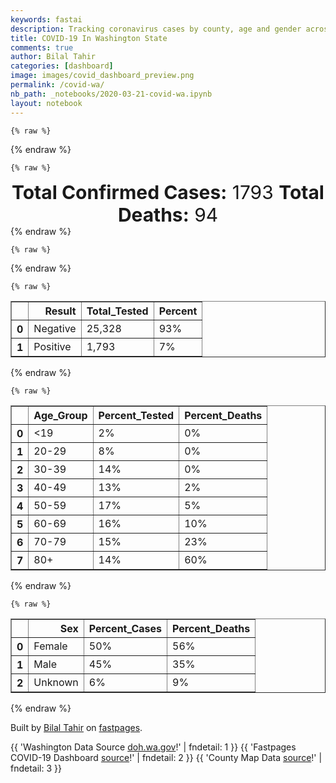 ```yaml
---
keywords: fastai
description: Tracking coronavirus cases by county, age and gender across Washington
title: COVID-19 In Washington State
comments: true
author: Bilal Tahir
categories: [dashboard]
image: images/covid_dashboard_preview.png
permalink: /covid-wa/
nb_path: _notebooks/2020-03-21-covid-wa.ipynb
layout: notebook
---
```


<!--
#################################################
### THIS FILE WAS AUTOGENERATED! DO NOT EDIT! ###
#################################################
# file to edit: _notebooks/2020-03-21-covid-wa.ipynb
-->

<div class="container" id="notebook-container">
        
    {% raw %}
    
<div class="cell border-box-sizing code_cell rendered">

</div>
    {% endraw %}

    {% raw %}
    
<div class="cell border-box-sizing code_cell rendered">

<div class="output_wrapper">
<div class="output">

<div class="output_area">


<div class="output_html rendered_html output_subarea output_execute_result">
<div style="font-size:30px; text-align:center;"><b>Total Confirmed Cases:</b> 1793  <b>Total Deaths:</b> 94</div>
</div>

</div>

</div>
</div>

</div>
    {% endraw %}

    {% raw %}
    
<div class="cell border-box-sizing code_cell rendered">

<div class="output_wrapper">
<div class="output">

<div class="output_area">


<div class="output_html rendered_html output_subarea output_execute_result">

<div id="altair-viz-282442607dfa47f891799f3c85b78657"></div>
<script type="text/javascript">
  (function(spec, embedOpt){
    const outputDiv = document.getElementById("altair-viz-282442607dfa47f891799f3c85b78657");
    const paths = {
      "vega": "https://cdn.jsdelivr.net/npm//vega@5?noext",
      "vega-lib": "https://cdn.jsdelivr.net/npm//vega-lib?noext",
      "vega-lite": "https://cdn.jsdelivr.net/npm//vega-lite@4.0.2?noext",
      "vega-embed": "https://cdn.jsdelivr.net/npm//vega-embed@6?noext",
    };

    function loadScript(lib) {
      return new Promise(function(resolve, reject) {
        var s = document.createElement('script');
        s.src = paths[lib];
        s.async = true;
        s.onload = () => resolve(paths[lib]);
        s.onerror = () => reject(`Error loading script: ${paths[lib]}`);
        document.getElementsByTagName("head")[0].appendChild(s);
      });
    }

    function showError(err) {
      outputDiv.innerHTML = `<div class="error" style="color:red;">${err}</div>`;
      throw err;
    }

    function displayChart(vegaEmbed) {
      vegaEmbed(outputDiv, spec, embedOpt)
        .catch(err => showError(`Javascript Error: ${err.message}<br>This usually means there's a typo in your chart specification. See the javascript console for the full traceback.`));
    }

    if(typeof define === "function" && define.amd) {
      requirejs.config({paths});
      require(["vega-embed"], displayChart, err => showError(`Error loading script: ${err.message}`));
    } else if (typeof vegaEmbed === "function") {
      displayChart(vegaEmbed);
    } else {
      loadScript("vega")
        .then(() => loadScript("vega-lite"))
        .then(() => loadScript("vega-embed"))
        .catch(showError)
        .then(() => displayChart(vegaEmbed));
    }
  })({"config": {"view": {"continuousWidth": 400, "continuousHeight": 300}}, "layer": [{"mark": {"type": "geoshape", "stroke": "black", "strokeWidth": 1}, "encoding": {}, "height": 800, "title": "COVID-19 In Washington State", "width": 800}, {"mark": {"type": "geoshape", "stroke": "black"}, "encoding": {"color": {"type": "quantitative", "field": "properties.Confirmed", "scale": {"scheme": "yelloworangered"}, "title": "COVID Cases"}, "tooltip": [{"type": "ordinal", "field": "properties.NAME", "title": "County"}, {"type": "quantitative", "field": "properties.Confirmed", "title": "Confirmed Cases"}, {"type": "quantitative", "field": "properties.Deaths", "title": "Deaths"}]}, "height": 800, "width": 800}, {"mark": {"type": "text", "baseline": "top"}, "encoding": {"latitude": {"field": "properties.centroid_lat", "type": "quantitative"}, "longitude": {"field": "properties.centroid_lon", "type": "quantitative"}, "opacity": {"value": 1}, "size": {"value": 8}, "text": {"type": "ordinal", "field": "properties.NAME"}}}], "data": {"values": [{"id": "0", "type": "Feature", "properties": {"Confirmed": 16.0, "Deaths": "0", "NAME": "Spokane", "centroid_lat": 47.62117715957165, "centroid_lon": -117.40524752046606}, "geometry": {"type": "Polygon", "coordinates": [[[-117.82143684085872, 47.82584377911629], [-117.6995019641182, 47.85699826985609], [-117.53692212846417, 47.79593546800608], [-117.5351549563375, 48.048909932813274], [-117.43796048937041, 48.04766375318368], [-117.04211393299538, 48.04641757355409], [-117.04211393299538, 47.97787769392652], [-117.04211393299538, 47.73611884578566], [-117.0403467608687, 47.36600349579681], [-117.0403467608687, 47.25883204765189], [-117.82497118511208, 47.26007822728149], [-117.82143684085872, 47.82584377911629]]]}}, {"id": "1", "type": "Feature", "properties": {"Confirmed": 2.0, "Deaths": "0", "NAME": "Lewis", "centroid_lat": 46.577688553963476, "centroid_lon": -122.39349646155684}, "geometry": {"type": "Polygon", "coordinates": [[[-123.37212449074259, 46.79151468655487], [-123.20424313870853, 46.794007045814055], [-123.16183100766835, 46.79276086618446], [-123.16183100766835, 46.76409873470384], [-122.20225654288423, 46.76285255507425], [-121.84528777329602, 46.72795952544567], [-121.75869633908898, 46.78279142914772], [-121.45650990542768, 46.78279142914772], [-121.3522467499539, 46.71175919026098], [-121.45120838904766, 46.53355550322931], [-121.39289170886741, 46.39024484582622], [-121.5236624462413, 46.38899866619663], [-122.24113432967106, 46.38650630693744], [-123.21838051572193, 46.38526012730785], [-123.35975428585587, 46.38526012730785], [-123.37212449074259, 46.79151468655487]]]}}, {"id": "2", "type": "Feature", "properties": {"Confirmed": 11.0, "Deaths": "1", "NAME": "Grant", "centroid_lat": 47.206903947107264, "centroid_lon": -119.4501834941274}, "geometry": {"type": "Polygon", "coordinates": [[[-120.00742876155479, 47.22020047913454], [-120.00566158942812, 47.31989484950191], [-119.91907015522108, 47.36475731616722], [-119.8766580241809, 47.43703573468356], [-119.53382663160609, 47.442020453201934], [-119.53205945947941, 47.52800684764378], [-119.40482306635886, 47.612747062456044], [-119.34120486979859, 47.612747062456044], [-119.29879273875841, 47.67007132541728], [-119.29879273875841, 47.72864176800811], [-119.21220130455137, 47.80092018652445], [-119.21220130455137, 47.888152760595894], [-119.12560987034433, 47.918061071706106], [-119.10440380482424, 47.961677358741824], [-118.98246892808372, 47.96292353837142], [-118.97363306745035, 47.944230843927535], [-118.97893458383037, 47.26132440691108], [-118.98246892808372, 46.91114793099571], [-119.36771245169871, 46.9123941106253], [-119.36947962382538, 46.73792896248241], [-119.36947962382538, 46.67811234026199], [-119.45253671377907, 46.67935851989158], [-119.50731904970597, 46.72546716618649], [-119.62571958219314, 46.644465490263], [-119.87489085205422, 46.6282651550783], [-119.90139843395433, 46.63574223285586], [-119.97385249114798, 46.73668278285282], [-119.92790601585445, 46.79774558470283], [-119.96678380264127, 46.9435486013651], [-120.04277220408828, 47.07315128284267], [-120.00212724517476, 47.125490827285546], [-120.00742876155479, 47.22020047913454]]]}}, {"id": "3", "type": "Feature", "properties": {"Confirmed": 0.0, "Deaths": 0, "NAME": "Pend Oreille", "centroid_lat": 48.53232432999077, "centroid_lon": -117.27431293422133}, "geometry": {"type": "Polygon", "coordinates": [[[-117.42912462873704, 48.99974499019202], [-117.26831196520968, 48.99974499019202], [-117.033278072362, 48.99974499019202], [-117.033278072362, 48.8464648957522], [-117.033278072362, 48.6570455920542], [-117.03504524448867, 48.42276382169089], [-117.0403467608687, 48.12492689021839], [-117.04211393299538, 48.04641757355409], [-117.43796048937041, 48.04766375318368], [-117.43796048937041, 48.13489632725512], [-117.50334585805736, 48.13489632725512], [-117.499811513804, 48.655799412424614], [-117.6305822511779, 48.655799412424614], [-117.6305822511779, 48.74303198649606], [-117.56342971036428, 48.74178580686646], [-117.56342971036428, 48.83649545871546], [-117.499811513804, 48.83649545871546], [-117.499811513804, 48.922481853157315], [-117.4308918008637, 48.922481853157315], [-117.42912462873704, 48.99974499019202]]]}}, {"id": "4", "type": "Feature", "properties": {"Confirmed": 0.0, "Deaths": 0, "NAME": "Garfield", "centroid_lat": 46.43151447806127, "centroid_lon": -117.5460922822299}, "geometry": {"type": "Polygon", "coordinates": [[[-117.85324593913886, 46.62452661618953], [-117.75074995579175, 46.68932795692832], [-117.60230749715112, 46.67188144211403], [-117.4662352433972, 46.699297393965054], [-117.33899885027665, 46.5821565087834], [-117.25417458819628, 46.544771119895636], [-117.22943417842285, 46.46127708471297], [-117.22943417842285, 46.41018371989969], [-117.42028876810366, 46.38401394767826], [-117.42028876810366, 46.122316225463926], [-117.48037262041059, 46.122316225463926], [-117.48037262041059, 45.99769826250472], [-117.6040746692778, 45.99894444213431], [-117.61291052991116, 46.33915148101295], [-117.67476155434476, 46.33790530138335], [-117.73837975090504, 46.471246521749705], [-117.8638489718989, 46.470000342120116], [-117.85324593913886, 46.62452661618953]]]}}, {"id": "5", "type": "Feature", "properties": {"Confirmed": 0.0, "Deaths": 0, "NAME": "Wahkiakum", "centroid_lat": 46.292803325899804, "centroid_lon": -123.42560570078234}, "geometry": {"type": "Polygon", "coordinates": [[[-123.35975428585587, 46.38526012730785], [-123.21838051572193, 46.38526012730785], [-123.2130789993419, 46.172163410647606], [-123.28023154015553, 46.14474745879658], [-123.36505580223589, 46.147239818055766], [-123.37212449074259, 46.147239818055766], [-123.43044117092283, 46.18213284768434], [-123.4269068266695, 46.229487673608844], [-123.47815481834304, 46.269365421755786], [-123.54707453128334, 46.25939598471905], [-123.66900940802387, 46.26687306249661], [-123.700818506304, 46.30550463101396], [-123.72732608820412, 46.29179665508845], [-123.72555891607745, 46.38650630693744], [-123.35975428585587, 46.38526012730785]]]}}, {"id": "6", "type": "Feature", "properties": {"Confirmed": 0.0, "Deaths": 0, "NAME": "Walla Walla", "centroid_lat": 46.23079010002133, "centroid_lon": -118.47757072893647}, "geometry": {"type": "Polygon", "coordinates": [[[-118.2278864299938, 46.593372125449726], [-118.24025663488052, 46.29553519397722], [-118.11655458601332, 46.29553519397722], [-118.11655458601332, 46.20830261990578], [-117.99285253714612, 46.20830261990578], [-117.99815405352615, 46.0001906217639], [-118.36749302800106, 46.001436801393496], [-118.6060612651021, 46.001436801393496], [-118.67674815016906, 46.001436801393496], [-118.98600327233706, 46.0001906217639], [-118.94005679704354, 46.027606573614925], [-118.98070175595704, 46.147239818055766], [-119.04078560826396, 46.19334846435067], [-119.02311388699722, 46.21702587731292], [-118.8605340513432, 46.253165086571094], [-118.76687392862945, 46.29802755323641], [-118.74566786310936, 46.36033653471601], [-118.6325688470022, 46.41392225878847], [-118.61489712573547, 46.5036471921191], [-118.47175618347485, 46.5971106643385], [-118.2278864299938, 46.593372125449726]]]}}, {"id": "7", "type": "Feature", "properties": {"Confirmed": 1.0, "Deaths": "0", "NAME": "Lincoln", "centroid_lat": 47.5770679063871, "centroid_lon": -118.41977718856056}, "geometry": {"type": "Polygon", "coordinates": [[[-118.97363306745035, 47.944230843927535], [-118.9418239691702, 47.942984664297946], [-118.85169819070983, 47.95793881985305], [-118.71032442057587, 47.90435309578059], [-118.6873511829291, 47.942984664297946], [-118.56895065044193, 47.93301522726121], [-118.54421024066849, 47.88441422170712], [-118.36749302800106, 47.83332085689384], [-118.34098544610096, 47.894383658743855], [-118.24555815126055, 47.944230843927535], [-118.2137490529804, 47.94547702355713], [-118.07944397135317, 47.80092018652445], [-117.88328786529232, 47.847028832819355], [-117.82143684085872, 47.82584377911629], [-117.82497118511208, 47.26007822728149], [-117.96104343886599, 47.26007822728149], [-118.97893458383037, 47.26132440691108], [-118.97363306745035, 47.944230843927535]]]}}, {"id": "8", "type": "Feature", "properties": {"Confirmed": 28.0, "Deaths": "0", "NAME": "Skagit", "centroid_lat": 48.48035054307781, "centroid_lon": -121.77745013015684}, "geometry": {"type": "Polygon", "coordinates": [[[-122.66878998432622, 48.639599077239914], [-122.56629400097913, 48.63336817909195], [-122.48853842740546, 48.64458379575828], [-122.21639391989763, 48.645829975387876], [-121.3045331025337, 48.640845256869504], [-120.91045371828534, 48.640845256869504], [-120.75317539901133, 48.6570455920542], [-120.79028601367149, 48.624644921684805], [-120.70192740733778, 48.5311814494654], [-120.8238622840783, 48.54488942539091], [-121.04829314416592, 48.486318982800086], [-121.06949920968603, 48.315592373545975], [-121.00057949674573, 48.2956534994725], [-121.57667761004154, 48.29814585873169], [-122.20048937075755, 48.29689967910209], [-122.458496501252, 48.29689967910209], [-122.58750006649922, 48.41653292354293], [-122.66702281219956, 48.411548205024566], [-122.66525564007289, 48.41653292354293], [-122.68999604984633, 48.476349545763355], [-122.65111826305949, 48.52993526983581], [-122.64228240242612, 48.58850571242664], [-122.66878998432622, 48.639599077239914]]]}}, {"id": "9", "type": "Feature", "properties": {"Confirmed": 9.0, "Deaths": "0", "NAME": "Thurston", "centroid_lat": 46.92709185570728, "centroid_lon": -122.83025700946223}, "geometry": {"type": "Polygon", "coordinates": [[[-123.20247596658186, 47.08436689950901], [-123.09821281110808, 47.08436689950901], [-123.07523957346132, 47.09059779765697], [-123.07523957346132, 47.10555195321207], [-123.05580068006789, 47.11552139024881], [-123.03636178667448, 47.11427521061921], [-123.01869006540774, 47.120506108767174], [-123.00985420477437, 47.14667588098861], [-123.00101834414099, 47.15415295876616], [-122.96390772948084, 47.16287621617331], [-122.94977035246744, 47.174091832839636], [-122.94800318034076, 47.18655362913555], [-122.93740014758072, 47.18904598839474], [-122.9038238771739, 47.15539913839575], [-122.8225339593469, 47.19403070691311], [-122.76068293491329, 47.14169116247024], [-122.63698088604609, 46.97719545136409], [-122.5609924845991, 46.933579164328364], [-122.49560711591215, 46.90616321247734], [-122.4920727716588, 46.867531643959985], [-122.32772576387809, 46.843854230997735], [-122.26940908369785, 46.76659109396303], [-122.20225654288423, 46.76285255507425], [-123.16183100766835, 46.76409873470384], [-123.16183100766835, 46.79276086618446], [-123.16183100766835, 46.826407716183446], [-123.158296663415, 46.99588814580797], [-123.20247596658186, 47.08436689950901]]]}}, {"id": "10", "type": "Feature", "properties": {"Confirmed": 14.0, "Deaths": "2", "NAME": "Whatcom", "centroid_lat": 48.82237639097962, "centroid_lon": -121.74496798079176}, "geometry": {"type": "Polygon", "coordinates": [[[-120.85036986597841, 49.00099116982162], [-120.7690799481514, 48.954882523526706], [-120.73373650561791, 48.782909734643], [-120.65598093204424, 48.72433929205217], [-120.75317539901133, 48.6570455920542], [-120.91045371828534, 48.640845256869504], [-121.3045331025337, 48.640845256869504], [-122.21639391989763, 48.645829975387876], [-122.48853842740546, 48.64458379575828], [-122.56629400097913, 48.63336817909195], [-122.66878998432622, 48.639599077239914], [-122.71120211536642, 48.72184693279299], [-122.72003797599979, 48.78914063279096], [-122.73240818088651, 48.83774163834505], [-122.7942592053201, 48.882604105010365], [-122.8225339593469, 48.94117454760119], [-122.75891576278661, 49.00223734945121], [-122.2517373624311, 49.00223734945121], [-122.09799338741044, 49.00223734945121], [-121.7516276505823, 48.99725263093284], [-121.39465888099409, 48.99974499019202], [-121.1260487177396, 49.00099116982162], [-120.85036986597841, 49.00099116982162]]]}}, {"id": "11", "type": "Feature", "properties": {"Confirmed": 19.0, "Deaths": "1", "NAME": "Island", "centroid_lat": 48.14693388234644, "centroid_lon": -122.52184300990882}, "geometry": {"type": "Polygon", "coordinates": [[[-122.66702281219956, 48.411548205024566], [-122.58750006649922, 48.41653292354293], [-122.458496501252, 48.29689967910209], [-122.39311113256505, 48.2333445179929], [-122.41785154233848, 48.169789356883705], [-122.35069900152486, 48.081310603182665], [-122.33302728025812, 47.9342614068908], [-122.39841264894507, 47.86198298837446], [-122.4302217472252, 47.82833613837548], [-122.50267580441886, 47.93052286800202], [-122.57336268948582, 47.951707921705086], [-122.54685510758571, 47.967908256889785], [-122.54332076333236, 47.9965703883704], [-122.60693895989263, 48.03146341799898], [-122.59810309925926, 48.11121891429288], [-122.63344654179275, 48.162312279106146], [-122.71120211536642, 48.19346676984595], [-122.7536142464066, 48.259514290214334], [-122.70766777111307, 48.31434619391638], [-122.66702281219956, 48.411548205024566]]]}}, {"id": "12", "type": "Feature", "properties": {"Confirmed": 3.0, "Deaths": "0", "NAME": "Chelan", "centroid_lat": 47.87134819062637, "centroid_lon": -120.61940306426553}, "geometry": {"type": "Polygon", "coordinates": [[[-121.00057949674573, 48.2956534994725], [-121.06949920968603, 48.315592373545975], [-121.04829314416592, 48.486318982800086], [-120.8238622840783, 48.54488942539091], [-120.70192740733778, 48.5311814494654], [-120.65244658779089, 48.53616616798377], [-120.65067941566421, 48.39784022909905], [-120.56055363720384, 48.36045484021129], [-120.58882839123062, 48.32182327169394], [-120.51283998978363, 48.3118538346572], [-120.39267228516978, 48.242067775400045], [-120.36263035901632, 48.16854317725411], [-120.21418790037568, 48.080064423553075], [-120.1435010153087, 48.065110267997966], [-120.06751261386171, 47.966662077260196], [-119.87135650780087, 47.960431179112234], [-119.9932913845414, 47.783473671710155], [-120.21065355612232, 47.74858064208158], [-120.20005052336228, 47.6825331217132], [-120.31668388372279, 47.47192876431214], [-120.31845105584947, 47.45697460875704], [-120.30961519521608, 47.4320510161652], [-120.30254650670939, 47.42457393838764], [-120.29371064607602, 47.400896525425395], [-120.28664195756932, 47.39341944764784], [-120.26013437566921, 47.3834500106111], [-120.08695150725514, 47.33858754394579], [-120.09402019576183, 47.26257058654067], [-120.38913794091643, 47.26132440691108], [-120.53404605530372, 47.329864286538644], [-120.66658396480429, 47.34357226246416], [-120.80265621855821, 47.42208157912846], [-120.91575523466535, 47.42831247727642], [-120.92989261167875, 47.458220788386626], [-121.11367851285287, 47.59779290690094], [-121.12781588986627, 47.67630222356524], [-121.064197693306, 47.713687612453], [-121.1189800292329, 47.77973513282138], [-121.17906388153983, 47.918061071706106], [-121.11721285710622, 47.997816568], [-121.15255629963971, 48.041432855035715], [-121.01471687375911, 48.07632588466429], [-120.90515220190531, 48.162312279106146], [-121.00057949674573, 48.2956534994725]]]}}, {"id": "13", "type": "Feature", "properties": {"Confirmed": 1.0, "Deaths": "0", "NAME": "San Juan", "centroid_lat": 48.60154358072639, "centroid_lon": -122.96815703043745}, "geometry": {"type": "Polygon", "coordinates": [[[-123.23781940911535, 48.68321536427564], [-123.07170522920796, 48.69941569946033], [-123.02045723753442, 48.720600753163396], [-122.9798122786209, 48.78166355501341], [-122.9391673197074, 48.79038681242056], [-122.81899961509355, 48.744278166125646], [-122.74301121364655, 48.66203031057257], [-122.79956072170013, 48.60470604761134], [-122.77128596767334, 48.5623359402052], [-122.7801218283067, 48.508750216132746], [-122.81899961509355, 48.48382662354091], [-122.80486223808015, 48.42774854020926], [-122.87378195102045, 48.41777910317252], [-122.92856428694735, 48.43896415687559], [-123.03989613092783, 48.460149210578656], [-123.14239211427494, 48.50501167724397], [-123.20424313870853, 48.58975189205623], [-123.23781940911535, 48.68321536427564]]]}}, {"id": "14", "type": "Feature", "properties": {"Confirmed": 15.0, "Deaths": "0", "NAME": "Kitsap", "centroid_lat": 47.63484613985389, "centroid_lon": -122.64628285100969}, "geometry": {"type": "Polygon", "coordinates": [[[-122.95153752459412, 47.60651616430808], [-122.78365617256006, 47.67256368467646], [-122.72180514812646, 47.78845839022853], [-122.59633592713259, 47.88316804207752], [-122.63521371391943, 47.92304579022447], [-122.61754199265268, 47.92553814948366], [-122.57336268948582, 47.951707921705086], [-122.50267580441886, 47.93052286800202], [-122.4302217472252, 47.82833613837548], [-122.43905760785857, 47.77848895319179], [-122.458496501252, 47.683779301342796], [-122.44612629636528, 47.54296100319889], [-122.53625207482565, 47.403388884684574], [-122.8013278938268, 47.40463506431417], [-122.8013278938268, 47.52052976986623], [-123.03812895880115, 47.52052976986623], [-122.95153752459412, 47.60651616430808]]]}}, {"id": "15", "type": "Feature", "properties": {"Confirmed": 9.0, "Deaths": "3", "NAME": "Clark", "centroid_lat": 45.77580268942222, "centroid_lon": -122.48292768527745}, "geometry": {"type": "Polygon", "coordinates": [[[-122.78895768894009, 45.85064906621285], [-122.72003797599979, 45.87058794028633], [-122.72003797599979, 45.93414310139552], [-122.65818695156618, 45.92791220324756], [-122.47793539464541, 45.98897500509757], [-122.35776769003157, 45.95782051435777], [-122.24643584605109, 46.05377634583636], [-122.24820301817776, 45.550319775481164], [-122.26234039519115, 45.5440888773332], [-122.33126010813145, 45.54782741622198], [-122.38074092767833, 45.57648954770259], [-122.43905760785857, 45.56402775140668], [-122.4920727716588, 45.582720445850555], [-122.6440495745528, 45.61013639770158], [-122.73770969726652, 45.64378324770057], [-122.75714859065994, 45.66247594214445], [-122.77482031192669, 45.679922456958735], [-122.76775162342, 45.728523462512825], [-122.76245010703997, 45.759677953252634], [-122.79602637744678, 45.8107713180659], [-122.78895768894009, 45.85064906621285]]]}}, {"id": "16", "type": "Feature", "properties": {"Confirmed": 0.0, "Deaths": 0, "NAME": "Adams", "centroid_lat": 46.98288222169469, "centroid_lon": -118.55998883871611}, "geometry": {"type": "Polygon", "coordinates": [[[-118.97893458383037, 47.26132440691108], [-117.96104343886599, 47.26007822728149], [-117.95927626673932, 46.914886469884486], [-118.01582577479289, 46.78528378840691], [-118.21021470872707, 46.739175142112], [-118.77217544500948, 46.73543660322323], [-119.36947962382538, 46.73792896248241], [-119.36771245169871, 46.9123941106253], [-118.98246892808372, 46.91114793099571], [-118.97893458383037, 47.26132440691108]]]}}, {"id": "17", "type": "Feature", "properties": {"Confirmed": 1.0, "Deaths": "0", "NAME": "Columbia", "centroid_lat": 46.29402316591653, "centroid_lon": -117.90510396393755}, "geometry": {"type": "Polygon", "coordinates": [[[-118.2278864299938, 46.593372125449726], [-118.21728339723376, 46.58838740693136], [-118.16603540556021, 46.55474055693237], [-117.88328786529232, 46.592125945820136], [-117.85324593913886, 46.62452661618953], [-117.8638489718989, 46.470000342120116], [-117.73837975090504, 46.471246521749705], [-117.67476155434476, 46.33790530138335], [-117.61291052991116, 46.33915148101295], [-117.6040746692778, 45.99894444213431], [-117.71894085751161, 46.0001906217639], [-117.97871516013274, 46.0001906217639], [-117.99815405352615, 46.0001906217639], [-117.99285253714612, 46.20830261990578], [-118.11655458601332, 46.20830261990578], [-118.11655458601332, 46.29553519397722], [-118.24025663488052, 46.29553519397722], [-118.2278864299938, 46.593372125449726]]]}}, {"id": "18", "type": "Feature", "properties": {"Confirmed": 447.0, "Deaths": "10", "NAME": "Snohomish", "centroid_lat": 48.047239054678315, "centroid_lon": -121.7203417742808}, "geometry": {"type": "Polygon", "coordinates": [[[-122.458496501252, 48.29689967910209], [-122.20048937075755, 48.29689967910209], [-121.57667761004154, 48.29814585873169], [-121.00057949674573, 48.2956534994725], [-120.90515220190531, 48.162312279106146], [-121.01471687375911, 48.07632588466429], [-121.15255629963971, 48.041432855035715], [-121.11721285710622, 47.997816568], [-121.17906388153983, 47.918061071706106], [-121.1189800292329, 47.77973513282138], [-121.99903174831668, 47.775996593932604], [-122.24466867392441, 47.7772427735622], [-122.27117625582453, 47.7772427735622], [-122.32772576387809, 47.77848895319179], [-122.43905760785857, 47.77848895319179], [-122.4302217472252, 47.82833613837548], [-122.39841264894507, 47.86198298837446], [-122.33302728025812, 47.9342614068908], [-122.35069900152486, 48.081310603182665], [-122.41785154233848, 48.169789356883705], [-122.39311113256505, 48.2333445179929], [-122.458496501252, 48.29689967910209]]]}}, {"id": "19", "type": "Feature", "properties": {"Confirmed": 0.0, "Deaths": 0, "NAME": "Okanogan", "centroid_lat": 48.548196985919226, "centroid_lon": -119.73895283291304}, "geometry": {"type": "Polygon", "coordinates": [[[-120.85036986597841, 49.00099116982162], [-120.71783195647784, 48.99974499019202], [-120.3767677360297, 49.00099116982162], [-120.00212724517476, 48.99974499019202], [-119.4578382301591, 48.99974499019202], [-119.13267855885103, 48.99974499019202], [-118.83579364156975, 48.99974499019202], [-118.83579364156975, 48.65330705316543], [-118.86936991197656, 48.65330705316543], [-118.86936991197656, 48.48133426428172], [-118.84286233007644, 48.48133426428172], [-118.84462950220312, 47.96416971800101], [-118.85169819070983, 47.95793881985305], [-118.9418239691702, 47.942984664297946], [-118.97363306745035, 47.944230843927535], [-118.98246892808372, 47.96292353837142], [-118.9559613461836, 48.02398634022143], [-119.00544216573049, 48.04641757355409], [-119.06199167378406, 48.137388686514306], [-119.12560987034433, 48.14985048281023], [-119.26168212409824, 48.10374183651532], [-119.32530032065853, 48.10000329762654], [-119.34120486979859, 48.05015611244286], [-119.50201753332595, 48.082556782812254], [-119.6151165494331, 48.00030892725918], [-119.69287212300677, 48.032709597628575], [-119.66989888536, 48.07009498651634], [-119.77062769658043, 48.104988016144915], [-119.89256257332096, 48.05514083096123], [-119.87135650780087, 47.960431179112234], [-120.06751261386171, 47.966662077260196], [-120.1435010153087, 48.065110267997966], [-120.21418790037568, 48.080064423553075], [-120.36263035901632, 48.16854317725411], [-120.39267228516978, 48.242067775400045], [-120.51283998978363, 48.3118538346572], [-120.58882839123062, 48.32182327169394], [-120.56055363720384, 48.36045484021129], [-120.65067941566421, 48.39784022909905], [-120.65244658779089, 48.53616616798377], [-120.70192740733778, 48.5311814494654], [-120.79028601367149, 48.624644921684805], [-120.75317539901133, 48.6570455920542], [-120.65598093204424, 48.72433929205217], [-120.73373650561791, 48.782909734643], [-120.7690799481514, 48.954882523526706], [-120.85036986597841, 49.00099116982162]]]}}, {"id": "20", "type": "Feature", "properties": {"Confirmed": 1.0, "Deaths": "0", "NAME": "Stevens", "centroid_lat": 48.4009156879648, "centroid_lon": -117.85477896802732}, "geometry": {"type": "Polygon", "coordinates": [[[-118.19784450384034, 49.00099116982162], [-118.00345556990617, 49.00099116982162], [-117.60760901353113, 49.00099116982162], [-117.42912462873704, 48.99974499019202], [-117.4308918008637, 48.922481853157315], [-117.499811513804, 48.922481853157315], [-117.499811513804, 48.83649545871546], [-117.56342971036428, 48.83649545871546], [-117.56342971036428, 48.74178580686646], [-117.6305822511779, 48.74303198649606], [-117.6305822511779, 48.655799412424614], [-117.499811513804, 48.655799412424614], [-117.50334585805736, 48.13489632725512], [-117.43796048937041, 48.13489632725512], [-117.43796048937041, 48.04766375318368], [-117.5351549563375, 48.048909932813274], [-117.53692212846417, 47.79593546800608], [-117.6995019641182, 47.85699826985609], [-117.82143684085872, 47.82584377911629], [-117.88328786529232, 47.847028832819355], [-118.07944397135317, 47.80092018652445], [-118.2137490529804, 47.94547702355713], [-118.24555815126055, 47.944230843927535], [-118.34098544610096, 47.894383658743855], [-118.34805413460765, 47.97289297540815], [-118.39930212628121, 48.0289710587398], [-118.27383290528734, 48.041432855035715], [-118.23318794637383, 48.06635644762756], [-118.24732532338722, 48.13489632725512], [-118.19254298746031, 48.15981991984697], [-118.19607733171367, 48.21215946428983], [-118.14306216791344, 48.259514290214334], [-118.17663843832025, 48.31933091243475], [-118.20668036447371, 48.470118647615394], [-118.15013085642013, 48.51996583279907], [-118.10595155325328, 48.65330705316543], [-118.1324591351534, 48.777925016124634], [-118.19607733171367, 48.84023399760424], [-118.22081774148711, 48.93743600871242], [-118.19784450384034, 49.00099116982162]]]}}, {"id": "21", "type": "Feature", "properties": {"Confirmed": 1.0, "Deaths": "0", "NAME": "Grays Harbor", "centroid_lat": 47.1416374626398, "centroid_lon": -123.78322147357002}, "geometry": {"type": "Polygon", "coordinates": [[[-124.35290502104681, 47.53423774579174], [-124.04718424313216, 47.53423774579174], [-124.04718424313216, 47.51803741060705], [-123.50289522811649, 47.51803741060705], [-123.50466240024316, 47.2575858680223], [-123.48875785110309, 47.08312071987941], [-123.20247596658186, 47.08436689950901], [-123.158296663415, 46.99588814580797], [-123.16183100766835, 46.826407716183446], [-123.16183100766835, 46.79276086618446], [-123.20424313870853, 46.794007045814055], [-123.37212449074259, 46.79151468655487], [-124.09666506267904, 46.794007045814055], [-124.10019940693239, 46.81020738099875], [-124.13731002159254, 46.90491703284775], [-124.17972215263273, 46.92610208655081], [-124.16911911987268, 46.99464196617838], [-124.1885580132661, 47.15789149765494], [-124.1956267017728, 47.174091832839636], [-124.2362716606863, 47.287494179132516], [-124.31932875064, 47.35603405876008], [-124.35290502104681, 47.53423774579174]]]}}, {"id": "22", "type": "Feature", "properties": {"Confirmed": 4.0, "Deaths": "0", "NAME": "Jefferson", "centroid_lat": 47.75367455084872, "centroid_lon": -123.5617780885176}, "geometry": {"type": "Polygon", "coordinates": [[[-124.61267932366792, 47.88067568281834], [-123.50466240024316, 47.88192186244793], [-122.94977035246744, 47.86696770689283], [-122.94977035246744, 48.065110267997966], [-122.89675518866721, 48.065110267997966], [-122.91089256568061, 48.10997273466328], [-122.83313699210694, 48.13489632725512], [-122.76068293491329, 48.14237340503268], [-122.6988319104797, 48.10374183651532], [-122.70236625473304, 48.016509262443876], [-122.70236625473304, 47.97289297540815], [-122.65111826305949, 47.92179961059488], [-122.63521371391943, 47.92304579022447], [-122.59633592713259, 47.88316804207752], [-122.72180514812646, 47.78845839022853], [-122.78365617256006, 47.67256368467646], [-122.95153752459412, 47.60651616430808], [-123.50289522811649, 47.60776234393768], [-123.50289522811649, 47.51803741060705], [-124.04718424313216, 47.51803741060705], [-124.04718424313216, 47.53423774579174], [-124.35290502104681, 47.53423774579174], [-124.35643936530015, 47.545453362458076], [-124.41122170122706, 47.69125637912035], [-124.47130555353398, 47.76727333652546], [-124.54022526647428, 47.83705939578262], [-124.61267932366792, 47.88067568281834]]]}}, {"id": "23", "type": "Feature", "properties": {"Confirmed": 0.0, "Deaths": 0, "NAME": "Asotin", "centroid_lat": 46.188851802931225, "centroid_lon": -117.20275492970376}, "geometry": {"type": "Polygon", "coordinates": [[[-117.22943417842285, 46.46127708471297], [-117.20822811290276, 46.422645516195615], [-117.03681241661535, 46.4251378754548], [-117.03504524448867, 46.4089375402701], [-117.06331999851547, 46.35410563656805], [-116.99793462982852, 46.304258451384364], [-116.96435835942171, 46.254411266200684], [-116.96259118729503, 46.19957936249863], [-116.92371340050819, 46.17091723101802], [-116.93608360539491, 46.14350127916699], [-116.98203008068845, 46.08493083657616], [-116.94315229390162, 46.06125342361391], [-116.9166447120015, 45.995205903245534], [-117.35490339941671, 45.99645208287512], [-117.48037262041059, 45.99769826250472], [-117.48037262041059, 46.122316225463926], [-117.42028876810366, 46.122316225463926], [-117.42028876810366, 46.38401394767826], [-117.22943417842285, 46.41018371989969], [-117.22943417842285, 46.46127708471297]]]}}, {"id": "24", "type": "Feature", "properties": {"Confirmed": 2.0, "Deaths": "0", "NAME": "Franklin", "centroid_lat": 46.53384998646175, "centroid_lon": -118.90001631666216}, "geometry": {"type": "Polygon", "coordinates": [[[-119.36947962382538, 46.73792896248241], [-118.77217544500948, 46.73543660322323], [-118.21021470872707, 46.739175142112], [-118.24909249551389, 46.73419042359363], [-118.21728339723376, 46.58838740693136], [-118.2278864299938, 46.593372125449726], [-118.47175618347485, 46.5971106643385], [-118.61489712573547, 46.5036471921191], [-118.6325688470022, 46.41392225878847], [-118.74566786310936, 46.36033653471601], [-118.76687392862945, 46.29802755323641], [-118.8605340513432, 46.253165086571094], [-119.02311388699722, 46.21702587731292], [-119.04078560826396, 46.19334846435067], [-119.2652164683516, 46.27310396064456], [-119.2581477798449, 46.488693036563994], [-119.45253671377907, 46.67935851989158], [-119.36947962382538, 46.67811234026199], [-119.36947962382538, 46.73792896248241]]]}}, {"id": "25", "type": "Feature", "properties": {"Confirmed": 0.0, "Deaths": 0, "NAME": "Whitman", "centroid_lat": 46.899593963962765, "centroid_lon": -117.52467679469953}, "geometry": {"type": "Polygon", "coordinates": [[[-118.21021470872707, 46.739175142112], [-118.01582577479289, 46.78528378840691], [-117.95927626673932, 46.914886469884486], [-117.96104343886599, 47.26007822728149], [-117.82497118511208, 47.26007822728149], [-117.0403467608687, 47.25883204765189], [-117.0403467608687, 47.15415295876616], [-117.0403467608687, 47.126737006915135], [-117.0403467608687, 46.54103258100686], [-117.0403467608687, 46.471246521749705], [-117.03681241661535, 46.4251378754548], [-117.20822811290276, 46.422645516195615], [-117.22943417842285, 46.46127708471297], [-117.25417458819628, 46.544771119895636], [-117.33899885027665, 46.5821565087834], [-117.4662352433972, 46.699297393965054], [-117.60230749715112, 46.67188144211403], [-117.75074995579175, 46.68932795692832], [-117.85324593913886, 46.62452661618953], [-117.88328786529232, 46.592125945820136], [-118.16603540556021, 46.55474055693237], [-118.21728339723376, 46.58838740693136], [-118.24909249551389, 46.73419042359363], [-118.21021470872707, 46.739175142112]]]}}, {"id": "26", "type": "Feature", "properties": {"Confirmed": 1.0, "Deaths": "0", "NAME": "Mason", "centroid_lat": 47.35044213004847, "centroid_lon": -123.18604055666279}, "geometry": {"type": "Polygon", "coordinates": [[[-123.50289522811649, 47.51803741060705], [-123.50289522811649, 47.60776234393768], [-122.95153752459412, 47.60651616430808], [-123.03812895880115, 47.52052976986623], [-122.8013278938268, 47.52052976986623], [-122.8013278938268, 47.40463506431417], [-122.85257588550036, 47.25883204765189], [-122.8225339593469, 47.19403070691311], [-122.9038238771739, 47.15539913839575], [-122.93740014758072, 47.18904598839474], [-122.94800318034076, 47.18655362913555], [-122.94977035246744, 47.174091832839636], [-122.96390772948084, 47.16287621617331], [-123.00101834414099, 47.15415295876616], [-123.00985420477437, 47.14667588098861], [-123.01869006540774, 47.120506108767174], [-123.03636178667448, 47.11427521061921], [-123.05580068006789, 47.11552139024881], [-123.07523957346132, 47.10555195321207], [-123.07523957346132, 47.09059779765697], [-123.09821281110808, 47.08436689950901], [-123.20247596658186, 47.08436689950901], [-123.48875785110309, 47.08312071987941], [-123.50466240024316, 47.2575858680223], [-123.50289522811649, 47.51803741060705]]]}}, {"id": "27", "type": "Feature", "properties": {"Confirmed": 0.0, "Deaths": 0, "NAME": "Douglas", "centroid_lat": 47.735978534344525, "centroid_lon": -119.69331797360886}, "geometry": {"type": "Polygon", "coordinates": [[[-119.87135650780087, 47.960431179112234], [-119.89256257332096, 48.05514083096123], [-119.77062769658043, 48.104988016144915], [-119.66989888536, 48.07009498651634], [-119.69287212300677, 48.032709597628575], [-119.6151165494331, 48.00030892725918], [-119.50201753332595, 48.082556782812254], [-119.34120486979859, 48.05015611244286], [-119.32530032065853, 48.10000329762654], [-119.26168212409824, 48.10374183651532], [-119.12560987034433, 48.14985048281023], [-119.06199167378406, 48.137388686514306], [-119.00544216573049, 48.04641757355409], [-118.9559613461836, 48.02398634022143], [-118.98246892808372, 47.96292353837142], [-119.10440380482424, 47.961677358741824], [-119.12560987034433, 47.918061071706106], [-119.21220130455137, 47.888152760595894], [-119.21220130455137, 47.80092018652445], [-119.29879273875841, 47.72864176800811], [-119.29879273875841, 47.67007132541728], [-119.34120486979859, 47.612747062456044], [-119.40482306635886, 47.612747062456044], [-119.53205945947941, 47.52800684764378], [-119.53382663160609, 47.442020453201934], [-119.8766580241809, 47.43703573468356], [-119.91907015522108, 47.36475731616722], [-120.00566158942812, 47.31989484950191], [-120.00742876155479, 47.22020047913454], [-120.07811564662175, 47.2264313772825], [-120.09402019576183, 47.26257058654067], [-120.08695150725514, 47.33858754394579], [-120.26013437566921, 47.3834500106111], [-120.28664195756932, 47.39341944764784], [-120.29371064607602, 47.400896525425395], [-120.30254650670939, 47.42457393838764], [-120.30961519521608, 47.4320510161652], [-120.31845105584947, 47.45697460875704], [-120.31668388372279, 47.47192876431214], [-120.20005052336228, 47.6825331217132], [-120.21065355612232, 47.74858064208158], [-119.9932913845414, 47.783473671710155], [-119.87135650780087, 47.960431179112234]]]}}, {"id": "28", "type": "Feature", "properties": {"Confirmed": 2.0, "Deaths": "0", "NAME": "Clallam", "centroid_lat": 48.05133861923207, "centroid_lon": -123.92776932822832}, "geometry": {"type": "Polygon", "coordinates": [[[-122.91089256568061, 48.10997273466328], [-122.89675518866721, 48.065110267997966], [-122.94977035246744, 48.065110267997966], [-122.94977035246744, 47.86696770689283], [-123.50466240024316, 47.88192186244793], [-124.61267932366792, 47.88067568281834], [-124.62504952855464, 47.888152760595894], [-124.67276317597485, 47.9654158976306], [-124.68513338086157, 48.05015611244286], [-124.68690055298825, 48.09875711799695], [-124.72224399552172, 48.152342842069416], [-124.69043489724159, 48.219636542067384], [-124.6692288317215, 48.2956534994725], [-124.72577833977508, 48.38537843280313], [-124.65332428258144, 48.3903631513215], [-124.5455267828543, 48.35297776243374], [-124.38117977507359, 48.28443788280617], [-124.2504090376997, 48.2644990087327], [-124.10196657905907, 48.21589800317861], [-124.0507185873855, 48.177266434661256], [-123.8793028910981, 48.15981991984697], [-123.72732608820412, 48.162312279106146], [-123.6725437522772, 48.162312279106146], [-123.5506088755367, 48.15109666243982], [-123.44104420368288, 48.12492689021839], [-123.31557498268901, 48.113711273552056], [-123.23958658124202, 48.11869599207043], [-123.14592645852828, 48.17477407540207], [-123.06640371282793, 48.12118835132961], [-123.00455268839434, 48.0912800402194], [-122.94623600821409, 48.09875711799695], [-122.91089256568061, 48.10997273466328]]]}}, {"id": "29", "type": "Feature", "properties": {"Confirmed": 2.0, "Deaths": "0", "NAME": "Cowlitz", "centroid_lat": 46.19118241961161, "centroid_lon": -122.67823390430468}, "geometry": {"type": "Polygon", "coordinates": [[[-123.21838051572193, 46.38526012730785], [-122.24113432967106, 46.38650630693744], [-122.24643584605109, 46.05377634583636], [-122.35776769003157, 45.95782051435777], [-122.47793539464541, 45.98897500509757], [-122.65818695156618, 45.92791220324756], [-122.72003797599979, 45.93414310139552], [-122.72003797599979, 45.87058794028633], [-122.78895768894009, 45.85064906621285], [-122.78542334468673, 45.86809558102714], [-122.81193092658685, 45.912958047692456], [-122.81369809871352, 45.961559053246546], [-122.85611022975371, 46.01514477731901], [-122.9038238771739, 46.08368465694657], [-122.96390772948084, 46.10486971064964], [-123.00455268839434, 46.13477802175984], [-123.11588453237482, 46.18587138657312], [-123.16713252404837, 46.189609925461895], [-123.2130789993419, 46.172163410647606], [-123.21838051572193, 46.38526012730785]]]}}, {"id": "30", "type": "Feature", "properties": {"Confirmed": 13.0, "Deaths": "0", "NAME": "Yakima", "centroid_lat": 46.45737313067833, "centroid_lon": -120.7386467598703}, "geometry": {"type": "Polygon", "coordinates": [[[-121.5236624462413, 46.38899866619663], [-121.39289170886741, 46.39024484582622], [-121.45120838904766, 46.53355550322931], [-121.3522467499539, 46.71175919026098], [-121.45650990542768, 46.78279142914772], [-121.5236624462413, 46.87251636247835], [-121.45650990542768, 46.92236354766204], [-121.37875433185401, 47.086859258768186], [-121.28155986488693, 47.08935161802737], [-121.08893810307944, 46.9909034272896], [-121.02531990651917, 46.91114793099571], [-120.63477486652415, 46.91114793099571], [-120.63477486652415, 46.82516153655386], [-120.50930564553028, 46.82391535692426], [-120.51107281765695, 46.73792896248241], [-119.97385249114798, 46.73668278285282], [-119.90139843395433, 46.63574223285586], [-119.87489085205422, 46.6282651550783], [-119.86605499142085, 46.04131454954044], [-120.57115666996388, 46.04131454954044], [-121.5236624462413, 46.043806908799624], [-121.5236624462413, 46.38899866619663]]]}}, {"id": "31", "type": "Feature", "properties": {"Confirmed": 0.0, "Deaths": 0, "NAME": "Pacific", "centroid_lat": 46.55442959322602, "centroid_lon": -123.72927585914111}, "geometry": {"type": "Polygon", "coordinates": [[[-124.09666506267904, 46.794007045814055], [-123.37212449074259, 46.79151468655487], [-123.35975428585587, 46.38526012730785], [-123.72555891607745, 46.38650630693744], [-123.72732608820412, 46.29179665508845], [-123.75913518648426, 46.27559631990375], [-123.80508166177778, 46.284319577310896], [-123.87576854684475, 46.24070329027517], [-123.90934481725157, 46.245688008793536], [-123.95352412041842, 46.278088679162934], [-123.9694286695585, 46.29179665508845], [-124.08076051353896, 46.2681192421262], [-124.0648559643989, 46.327935864346614], [-124.05602010376553, 46.49243157545277], [-124.06839030865225, 46.63075751433749], [-123.96059280892511, 46.63574223285586], [-123.92348219426496, 46.67188144211403], [-123.97473018593851, 46.71300536989057], [-124.08076051353896, 46.73419042359363], [-124.09666506267904, 46.794007045814055]]]}}, {"id": "32", "type": "Feature", "properties": {"Confirmed": 934.0, "Deaths": "74", "NAME": "King", "centroid_lat": 47.49113779752068, "centroid_lon": -121.83568158187946}, "geometry": {"type": "Polygon", "coordinates": [[[-122.53625207482565, 47.403388884684574], [-122.44612629636528, 47.54296100319889], [-122.458496501252, 47.683779301342796], [-122.43905760785857, 47.77848895319179], [-122.32772576387809, 47.77848895319179], [-122.27117625582453, 47.7772427735622], [-122.24466867392441, 47.7772427735622], [-121.99903174831668, 47.775996593932604], [-121.1189800292329, 47.77973513282138], [-121.064197693306, 47.713687612453], [-121.12781588986627, 47.67630222356524], [-121.11367851285287, 47.59779290690094], [-121.2285447010867, 47.565392236531544], [-121.41056343013416, 47.42457393838764], [-121.46357859393439, 47.353541699500894], [-121.43176949565425, 47.29372507728047], [-121.33987654506718, 47.281263280984554], [-121.36461695484063, 47.223939018023316], [-121.297464414027, 47.1479220606182], [-121.37875433185401, 47.086859258768186], [-121.79580695374915, 47.17284565321004], [-121.83821908478933, 47.142937342099835], [-122.04674539573689, 47.17159947358045], [-122.14393986270397, 47.2575858680223], [-122.22876412478433, 47.2575858680223], [-122.33126010813145, 47.2575858680223], [-122.3347944523848, 47.2575858680223], [-122.35069900152486, 47.273786203207], [-122.4372904357319, 47.33360282542742], [-122.51151166505223, 47.31989484950191], [-122.53801924695233, 47.33858754394579], [-122.53625207482565, 47.403388884684574]]]}}, {"id": "33", "type": "Feature", "properties": {"Confirmed": 0.0, "Deaths": 0, "NAME": "Skamania", "centroid_lat": 46.024560218186224, "centroid_lon": -121.91662185107448}, "geometry": {"type": "Polygon", "coordinates": [[[-122.24643584605109, 46.05377634583636], [-122.24113432967106, 46.38650630693744], [-121.5236624462413, 46.38899866619663], [-121.5236624462413, 46.043806908799624], [-121.61202105257502, 46.043806908799624], [-121.60848670832168, 45.78335536621488], [-121.52189527411463, 45.72353874399446], [-121.53249830687469, 45.727277282883236], [-121.6685705606286, 45.70484604955058], [-121.73572310144222, 45.69363043288425], [-121.81171150288921, 45.70733840880976], [-121.86649383881611, 45.69363043288425], [-121.90007010922292, 45.66247594214445], [-121.92304334686969, 45.653752684737306], [-121.95131810089649, 45.64502942733016], [-122.00433326469671, 45.61636729584954], [-122.1015277316638, 45.58396662548015], [-122.18458482161748, 45.57773572733219], [-122.24820301817776, 45.550319775481164], [-122.24643584605109, 46.05377634583636]]]}}, {"id": "34", "type": "Feature", "properties": {"Confirmed": 95.0, "Deaths": "1", "NAME": "Pierce", "centroid_lat": 47.03926692703892, "centroid_lon": -122.14318604519073}, "geometry": {"type": "Polygon", "coordinates": [[[-122.8013278938268, 47.40463506431417], [-122.53625207482565, 47.403388884684574], [-122.53801924695233, 47.33858754394579], [-122.51151166505223, 47.31989484950191], [-122.4372904357319, 47.33360282542742], [-122.35069900152486, 47.273786203207], [-122.3347944523848, 47.2575858680223], [-122.33126010813145, 47.2575858680223], [-122.22876412478433, 47.2575858680223], [-122.14393986270397, 47.2575858680223], [-122.04674539573689, 47.17159947358045], [-121.83821908478933, 47.142937342099835], [-121.79580695374915, 47.17284565321004], [-121.37875433185401, 47.086859258768186], [-121.45650990542768, 46.92236354766204], [-121.5236624462413, 46.87251636247835], [-121.45650990542768, 46.78279142914772], [-121.75869633908898, 46.78279142914772], [-121.84528777329602, 46.72795952544567], [-122.20225654288423, 46.76285255507425], [-122.26940908369785, 46.76659109396303], [-122.32772576387809, 46.843854230997735], [-122.4920727716588, 46.867531643959985], [-122.49560711591215, 46.90616321247734], [-122.5609924845991, 46.933579164328364], [-122.63698088604609, 46.97719545136409], [-122.76068293491329, 47.14169116247024], [-122.8225339593469, 47.19403070691311], [-122.85257588550036, 47.25883204765189], [-122.8013278938268, 47.40463506431417]]]}}, {"id": "35", "type": "Feature", "properties": {"Confirmed": 0.0, "Deaths": 0, "NAME": "Ferry", "centroid_lat": 48.47133087393707, "centroid_lon": -118.51514258056154}, "geometry": {"type": "Polygon", "coordinates": [[[-118.83579364156975, 48.99974499019202], [-118.19784450384034, 49.00099116982162], [-118.22081774148711, 48.93743600871242], [-118.19607733171367, 48.84023399760424], [-118.1324591351534, 48.777925016124634], [-118.10595155325328, 48.65330705316543], [-118.15013085642013, 48.51996583279907], [-118.20668036447371, 48.470118647615394], [-118.17663843832025, 48.31933091243475], [-118.14306216791344, 48.259514290214334], [-118.19607733171367, 48.21215946428983], [-118.19254298746031, 48.15981991984697], [-118.24732532338722, 48.13489632725512], [-118.23318794637383, 48.06635644762756], [-118.27383290528734, 48.041432855035715], [-118.39930212628121, 48.0289710587398], [-118.34805413460765, 47.97289297540815], [-118.34098544610096, 47.894383658743855], [-118.36749302800106, 47.83332085689384], [-118.54421024066849, 47.88441422170712], [-118.56895065044193, 47.93301522726121], [-118.6873511829291, 47.942984664297946], [-118.71032442057587, 47.90435309578059], [-118.85169819070983, 47.95793881985305], [-118.84462950220312, 47.96416971800101], [-118.84286233007644, 48.48133426428172], [-118.86936991197656, 48.48133426428172], [-118.86936991197656, 48.65330705316543], [-118.83579364156975, 48.65330705316543], [-118.83579364156975, 48.99974499019202]]]}}, {"id": "36", "type": "Feature", "properties": {"Confirmed": 7.0, "Deaths": "2", "NAME": "Benton", "centroid_lat": 46.2400945729445, "centroid_lon": -119.51160175038181}, "geometry": {"type": "Polygon", "coordinates": [[[-119.87489085205422, 46.6282651550783], [-119.62571958219314, 46.644465490263], [-119.50731904970597, 46.72546716618649], [-119.45253671377907, 46.67935851989158], [-119.2581477798449, 46.488693036563994], [-119.2652164683516, 46.27310396064456], [-119.04078560826396, 46.19334846435067], [-118.98070175595704, 46.147239818055766], [-118.94005679704354, 46.027606573614925], [-118.98600327233706, 46.0001906217639], [-119.06199167378406, 45.95906669398736], [-119.12560987034433, 45.93289692176593], [-119.25638060771823, 45.94037399954348], [-119.36417810744535, 45.921681305099604], [-119.43133064825898, 45.912958047692456], [-119.48788015631256, 45.906727149544494], [-119.57093724626624, 45.92541984398838], [-119.60097917241971, 45.92043512547001], [-119.66989888536, 45.856879964360814], [-119.80243679486057, 45.84815670695367], [-119.86782216354752, 45.83818726991693], [-119.86605499142085, 46.04131454954044], [-119.87489085205422, 46.6282651550783]]]}}, {"id": "37", "type": "Feature", "properties": {"Confirmed": 4.0, "Deaths": "0", "NAME": "Kittitas", "centroid_lat": 47.125945140723566, "centroid_lon": -120.67867315225436}, "geometry": {"type": "Polygon", "coordinates": [[[-121.11367851285287, 47.59779290690094], [-120.92989261167875, 47.458220788386626], [-120.91575523466535, 47.42831247727642], [-120.80265621855821, 47.42208157912846], [-120.66658396480429, 47.34357226246416], [-120.53404605530372, 47.329864286538644], [-120.38913794091643, 47.26132440691108], [-120.09402019576183, 47.26257058654067], [-120.07811564662175, 47.2264313772825], [-120.00742876155479, 47.22020047913454], [-120.00212724517476, 47.125490827285546], [-120.04277220408828, 47.07315128284267], [-119.96678380264127, 46.9435486013651], [-119.92790601585445, 46.79774558470283], [-119.97385249114798, 46.73668278285282], [-120.51107281765695, 46.73792896248241], [-120.50930564553028, 46.82391535692426], [-120.63477486652415, 46.82516153655386], [-120.63477486652415, 46.91114793099571], [-121.02531990651917, 46.91114793099571], [-121.08893810307944, 46.9909034272896], [-121.28155986488693, 47.08935161802737], [-121.37875433185401, 47.086859258768186], [-121.297464414027, 47.1479220606182], [-121.36461695484063, 47.223939018023316], [-121.33987654506718, 47.281263280984554], [-121.43176949565425, 47.29372507728047], [-121.46357859393439, 47.353541699500894], [-121.41056343013416, 47.42457393838764], [-121.2285447010867, 47.565392236531544], [-121.11367851285287, 47.59779290690094]]]}}, {"id": "38", "type": "Feature", "properties": {"Confirmed": 4.0, "Deaths": "0", "NAME": "Klickitat", "centroid_lat": 45.87349229926284, "centroid_lon": -120.79100866980819}, "geometry": {"type": "Polygon", "coordinates": [[[-121.5236624462413, 46.043806908799624], [-120.57115666996388, 46.04131454954044], [-119.86605499142085, 46.04131454954044], [-119.86782216354752, 45.83818726991693], [-119.96678380264127, 45.824479293991416], [-120.00036007304809, 45.8120174976955], [-120.07104695811506, 45.78584772547406], [-120.14173384318204, 45.77338592917815], [-120.21065355612232, 45.726031103253646], [-120.28310761331598, 45.721046384735274], [-120.4050424900565, 45.69986133103221], [-120.48809958001019, 45.69986133103221], [-120.50577130127694, 45.69986133103221], [-120.59236273548397, 45.74721615695671], [-120.63654203865083, 45.74596997732712], [-120.65244658779089, 45.736000540290384], [-120.68955720245106, 45.71606166621691], [-120.85567138235844, 45.671199199551594], [-120.89454916914526, 45.64253706807098], [-120.91398806253869, 45.648767966218934], [-120.94402998869215, 45.65624504399649], [-121.08363658669941, 45.647521786589344], [-121.12074720135958, 45.61636729584954], [-121.18259822579317, 45.606397858812805], [-121.2144073240733, 45.671199199551594], [-121.33810937294051, 45.70484604955058], [-121.42293363502087, 45.69363043288425], [-121.44060535628762, 45.69861515140262], [-121.52189527411463, 45.72353874399446], [-121.60848670832168, 45.78335536621488], [-121.61202105257502, 46.043806908799624], [-121.5236624462413, 46.043806908799624]]]}}]}, "$schema": "https://vega.github.io/schema/vega-lite/v4.0.2.json"}, {"mode": "vega-lite"});
</script>
</div>

</div>

</div>
</div>

</div>
    {% endraw %}

    {% raw %}
    
<div class="cell border-box-sizing code_cell rendered">

<div class="output_wrapper">
<div class="output">

<div class="output_area">


<div class="output_html rendered_html output_subarea output_execute_result">
<div>
<style scoped>
    .dataframe tbody tr th:only-of-type {
        vertical-align: middle;
    }

    .dataframe tbody tr th {
        vertical-align: top;
    }

    .dataframe thead th {
        text-align: right;
    }
</style>
<table border="1" class="dataframe">
  <thead>
    <tr style="text-align: right;">
      <th></th>
      <th>Result</th>
      <th>Total_Tested</th>
      <th>Percent</th>
    </tr>
  </thead>
  <tbody>
    <tr>
      <th>0</th>
      <td>Negative</td>
      <td>25,328</td>
      <td>93%</td>
    </tr>
    <tr>
      <th>1</th>
      <td>Positive</td>
      <td>1,793</td>
      <td>7%</td>
    </tr>
  </tbody>
</table>
</div>
</div>

</div>

</div>
</div>

</div>
    {% endraw %}

    {% raw %}
    
<div class="cell border-box-sizing code_cell rendered">

<div class="output_wrapper">
<div class="output">

<div class="output_area">


<div class="output_html rendered_html output_subarea output_execute_result">
<div>
<style scoped>
    .dataframe tbody tr th:only-of-type {
        vertical-align: middle;
    }

    .dataframe tbody tr th {
        vertical-align: top;
    }

    .dataframe thead th {
        text-align: right;
    }
</style>
<table border="1" class="dataframe">
  <thead>
    <tr style="text-align: right;">
      <th></th>
      <th>Age_Group</th>
      <th>Percent_Tested</th>
      <th>Percent_Deaths</th>
    </tr>
  </thead>
  <tbody>
    <tr>
      <th>0</th>
      <td>&lt;19</td>
      <td>2%</td>
      <td>0%</td>
    </tr>
    <tr>
      <th>1</th>
      <td>20-29</td>
      <td>8%</td>
      <td>0%</td>
    </tr>
    <tr>
      <th>2</th>
      <td>30-39</td>
      <td>14%</td>
      <td>0%</td>
    </tr>
    <tr>
      <th>3</th>
      <td>40-49</td>
      <td>13%</td>
      <td>2%</td>
    </tr>
    <tr>
      <th>4</th>
      <td>50-59</td>
      <td>17%</td>
      <td>5%</td>
    </tr>
    <tr>
      <th>5</th>
      <td>60-69</td>
      <td>16%</td>
      <td>10%</td>
    </tr>
    <tr>
      <th>6</th>
      <td>70-79</td>
      <td>15%</td>
      <td>23%</td>
    </tr>
    <tr>
      <th>7</th>
      <td>80+</td>
      <td>14%</td>
      <td>60%</td>
    </tr>
  </tbody>
</table>
</div>
</div>

</div>

</div>
</div>

</div>
    {% endraw %}

    {% raw %}
    
<div class="cell border-box-sizing code_cell rendered">

<div class="output_wrapper">
<div class="output">

<div class="output_area">


<div class="output_html rendered_html output_subarea output_execute_result">
<div>
<style scoped>
    .dataframe tbody tr th:only-of-type {
        vertical-align: middle;
    }

    .dataframe tbody tr th {
        vertical-align: top;
    }

    .dataframe thead th {
        text-align: right;
    }
</style>
<table border="1" class="dataframe">
  <thead>
    <tr style="text-align: right;">
      <th></th>
      <th>Sex</th>
      <th>Percent_Cases</th>
      <th>Percent_Deaths</th>
    </tr>
  </thead>
  <tbody>
    <tr>
      <th>0</th>
      <td>Female</td>
      <td>50%</td>
      <td>56%</td>
    </tr>
    <tr>
      <th>1</th>
      <td>Male</td>
      <td>45%</td>
      <td>35%</td>
    </tr>
    <tr>
      <th>2</th>
      <td>Unknown</td>
      <td>6%</td>
      <td>9%</td>
    </tr>
  </tbody>
</table>
</div>
</div>

</div>

</div>
</div>

</div>
    {% endraw %}

<div class="cell border-box-sizing text_cell rendered"><div class="inner_cell">
<div class="text_cell_render border-box-sizing rendered_html">
<p>Built by <a href="https://github.com/btahir">Bilal Tahir</a> on <a href="https://github.com/fastai/fastpages">fastpages</a>.</p>
<p>{{ 'Washington Data Source <a href="https://www.doh.wa.gov/Emergencies/Coronavirus">doh.wa.gov</a>!' | fndetail: 1 }}
{{ 'Fastpages COVID-19 Dashboard <a href="https://covid19dashboards.com/">source</a>!' | fndetail: 2 }}
{{ 'County Map Data <a href="https://github.com/deldersveld/topojson/tree/master/countries/us-states">source</a>!' | fndetail: 3 }}</p>

</div>
</div>
</div>
</div>
 

